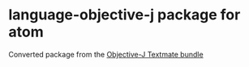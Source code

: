 # language-objective-j package for atom

Converted package from the [Objective-J Textmate bundle](https://github.com/textmate/javascript-objective-j.tmbundle)
